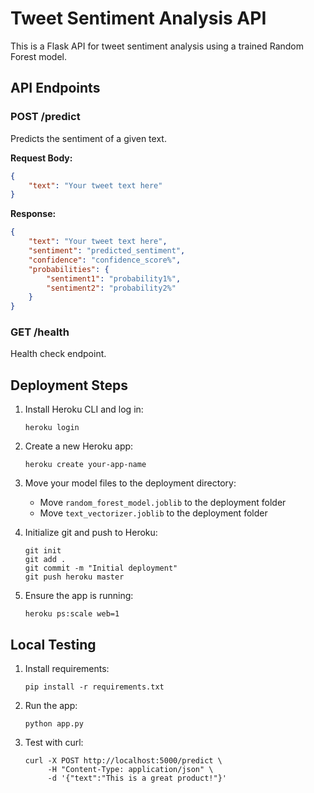 # Tweet Sentiment Analysis API

This is a Flask API for tweet sentiment analysis using a trained Random Forest model.

## API Endpoints

### POST /predict
Predicts the sentiment of a given text.

**Request Body:**
```json
{
    "text": "Your tweet text here"
}
```

**Response:**
```json
{
    "text": "Your tweet text here",
    "sentiment": "predicted_sentiment",
    "confidence": "confidence_score%",
    "probabilities": {
        "sentiment1": "probability1%",
        "sentiment2": "probability2%"
    }
}
```

### GET /health
Health check endpoint.

## Deployment Steps

1. Install Heroku CLI and log in:
   ```
   heroku login
   ```

2. Create a new Heroku app:
   ```
   heroku create your-app-name
   ```

3. Move your model files to the deployment directory:
   - Move `random_forest_model.joblib` to the deployment folder
   - Move `text_vectorizer.joblib` to the deployment folder

4. Initialize git and push to Heroku:
   ```
   git init
   git add .
   git commit -m "Initial deployment"
   git push heroku master
   ```

5. Ensure the app is running:
   ```
   heroku ps:scale web=1
   ```

## Local Testing

1. Install requirements:
   ```
   pip install -r requirements.txt
   ```

2. Run the app:
   ```
   python app.py
   ```

3. Test with curl:
   ```
   curl -X POST http://localhost:5000/predict \
        -H "Content-Type: application/json" \
        -d '{"text":"This is a great product!"}'
   ```
